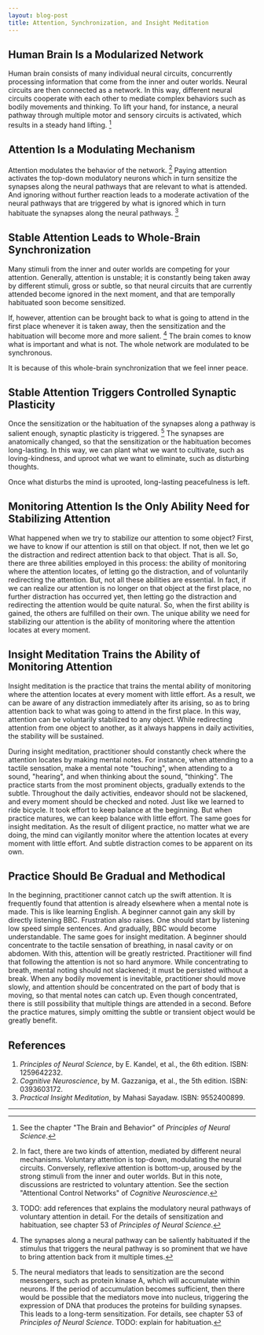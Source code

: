 ```yaml
---
layout: blog-post
title: Attention, Synchronization, and Insight Meditation
---
```


## Human Brain Is a Modularized Network

Human brain consists of many individual neural circuits, concurrently processing information that come from the inner and outer worlds. Neural circuits are then connected as a network. In this way, different neural circuits cooperate with each other to mediate complex behaviors such as bodily movements and thinking. To lift your hand, for instance, a neural pathway through multiple motor and sensory circuits is activated, which results in a steady hand lifting. [^modularized-network]

  [^modularized-network]: See the chapter "The Brain and Behavior" of _Principles of Neural Science_.

## Attention Is a Modulating Mechanism

Attention modulates the behavior of the network. [^attention-types] Paying attention activates the top-down modulatory neurons which in turn sensitize the synapses along the neural pathways that are relevant to what is attended. And ignoring without further reaction leads to a moderate activation of the neural pathways that are triggered by what is ignored which in turn habituate the synapses along the neural pathways. [^modulating-mechanism]

  [^attention-types]: In fact, there are two kinds of attention, mediated by different neural mechanisms. Voluntary attention is top-down, modulating the neural circuits. Conversely, reflexive attention is bottom-up, aroused by the strong stimuli from the inner and outer worlds. But in this note, discussions are restricted to voluntary attention. See the section "Attentional Control Networks" of _Cognitive Neuroscience_.

  [^modulating-mechanism]: TODO: add references that explains the modulatory neural pathways of voluntary attention in detail. For the details of sensitization and habituation, see chapter 53 of _Principles of Neural Science_.

## Stable Attention Leads to Whole-Brain Synchronization

Many stimuli from the inner and outer worlds are competing for your attention. Generally, attention is unstable; it is constantly being taken away by different stimuli, gross or subtle, so that neural circuits that are currently attended become ignored in the next moment, and that are temporally habituated soon become sensitized.

If, however, attention can be brought back to what is going to attend in the first place whenever it is taken away, then the sensitization and the habituation will become more and more salient. [^salient-habituation] The brain comes to know what is important and what is not. The whole network are modulated to be synchronous.

  [^salient-habituation]: The synapses along a neural pathway can be saliently habituated if the stimulus that triggers the neural pathway is so prominent that we have to bring attention back from it multiple times.

It is because of this whole-brain synchronization that we feel inner peace.

## Stable Attention Triggers Controlled Synaptic Plasticity

Once the sensitization or the habituation of the synapses along a pathway is salient enough, synaptic plasticity is triggered. [^synaptic-plasticity] The synapses are anatomically changed, so that the sensitization or the habituation becomes long-lasting. In this way, we can plant what we want to cultivate, such as loving-kindness, and uproot what we want to eliminate, such as disturbing thoughts.

  [^synaptic-plasticity]: The neural mediators that leads to sensitization are the second messengers, such as protein kinase A, which will accumulate within neurons. If the period of accumulation becomes sufficient, then there would be possible that the mediators move into nucleus, triggering the expression of DNA that produces the proteins for building synapses. This leads to a long-term sensitization. For details, see chapter 53 of _Principles of Neural Science_. TODO: explain for habituation.

Once what disturbs the mind is uprooted, long-lasting peacefulness is left.

## Monitoring Attention Is the Only Ability Need for Stabilizing Attention

What happened when we try to stabilize our attention to some object? First, we have to know if our attention is still on that object. If not, then we let go the distraction and redirect attention back to that object. That is all. So, there are three abilities employed in this process: the ability of monitoring where the attention locates, of letting go the distraction, and of voluntarily redirecting the attention. But, not all these abilities are essential. In fact, if we can realize our attention is no longer on that object at the first place, no further distraction has occurred yet, then letting go the distraction and redirecting the attention would be quite natural. So, when the first ability is gained, the others are fulfilled on their own. The unique ability we need for stabilizing our attention is the ability of monitoring where the attention locates at every moment.

## Insight Meditation Trains the Ability of Monitoring Attention

Insight meditation is the practice that trains the mental ability of monitoring where the attention locates at every moment with little effort. As a result, we can be aware of any distraction immediately after its arising, so as to bring attention back to what was going to attend in the first place. In this way, attention can be voluntarily stabilized to any object. While redirecting attention from one object to another, as it always happens in daily activities, the stability will be sustained.

During insight meditation, practitioner should constantly check where the attention locates by making mental notes. For instance, when attending to a tactile sensation, make a mental note "touching", when attending to a sound, "hearing", and when thinking about the sound, "thinking". The practice starts from the most prominent objects, gradually extends to the subtle. Throughout the daily activities, endeavor should not be slackened, and every moment should be checked and noted. Just like we learned to ride bicycle. It took effort to keep balance at the beginning. But when practice matures, we can keep balance with little effort. The same goes for insight meditation. As the result of diligent practice, no matter what we are doing, the mind can vigilantly monitor where the attention locates at every moment with little effort. And subtle distraction comes to be apparent on its own.

## Practice Should Be Gradual and Methodical

In the beginning, practitioner cannot catch up the swift attention. It is frequently found that attention is already elsewhere when a mental note is made. This is like learning English. A beginner cannot gain any skill by directly listening BBC. Frustration also raises. One should start by listening low speed simple sentences. And gradually, BBC would become understandable. The same goes for insight meditation. A beginner should concentrate to the tactile sensation of breathing, in nasal cavity or on abdomen. With this, attention will be greatly restricted. Practitioner will find that following the attention is not so hard anymore. While concentrating to breath, mental noting should not slackened; it must be persisted without a break. When any bodily movement is inevitable, practitioner should move slowly, and attention should be concentrated on the part of body that is moving, so that mental notes can catch up. Even though concentrated, there is still possibility that multiple things are attended in a second. Before the practice matures, simply omitting the subtle or transient object would be greatly benefit.

## References

1. _Principles of Neural Science_, by E. Kandel, et al., the 6th edition. ISBN: 1259642232.
1. _Cognitive Neuroscience_, by M. Gazzaniga, et al., the 5th edition. ISBN: 0393603172.
1. _Practical Insight Meditation_, by Mahasi Sayadaw. ISBN: 9552400899.

---
